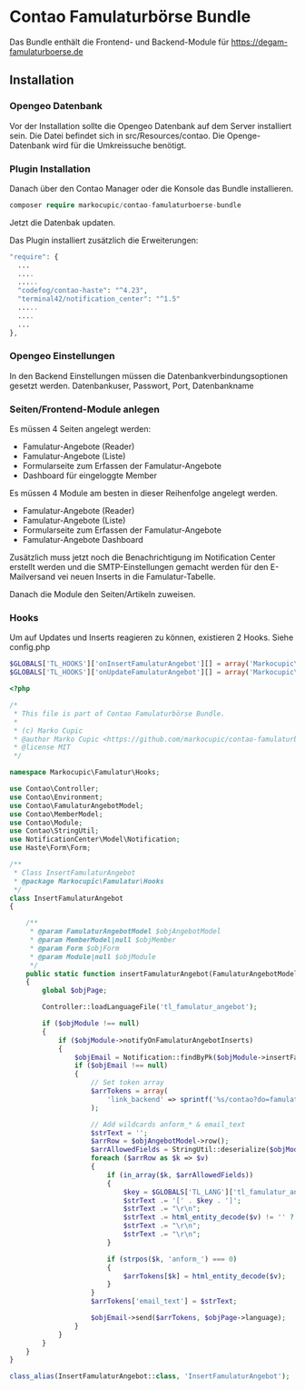 # Contao Famulaturbörse Bundle
Das Bundle enthält die Frontend- und Backend-Module für https://degam-famulaturboerse.de

## Installation

### Opengeo Datenbank
Vor der Installation sollte die Opengeo Datenbank auf dem Server installiert sein. Die Datei befindet sich in src/Resources/contao. Die Openge-Datenbank wird für die Umkreissuche benötigt.

### Plugin Installation
Danach über den Contao Manager oder die Konsole das Bundle installieren.
```php
composer require markocupic/contao-famulaturboerse-bundle
```
Jetzt die Datenbak updaten.

Das Plugin installiert zusätzlich die Erweiterungen:

```php
"require": {
  ...
  ....
  .....
  "codefog/contao-haste": "^4.23",
  "terminal42/notification_center": "^1.5"
  .....
  ....
  ...
},
```

### Opengeo Einstellungen
In den Backend Einstellungen müssen die Datenbankverbindungsoptionen gesetzt werden.
Datenbankuser, Passwort, Port, Datenbankname

### Seiten/Frontend-Module anlegen
Es müssen 4 Seiten angelegt werden:
- Famulatur-Angebote (Reader)
- Famulatur-Angebote (Liste)
- Formularseite zum Erfassen der Famulatur-Angebote
- Dashboard für eingeloggte Member


Es müssen 4 Module am besten in dieser Reihenfolge angelegt werden.
- Famulatur-Angebote (Reader)
- Famulatur-Angebote (Liste)
- Formularseite zum Erfassen der Famulatur-Angebote
- Famulatur-Angebote Dashboard

Zusätzlich muss jetzt noch die Benachrichtigung im Notification Center erstellt werden und die SMTP-Einstellungen gemacht werden für den E-Mailversand vei neuen Inserts in die Famulatur-Tabelle.

Danach die Module den Seiten/Artikeln zuweisen.


### Hooks
Um auf Updates und Inserts reagieren zu können, existieren 2 Hooks. Siehe config.php

```php
$GLOBALS['TL_HOOKS']['onInsertFamulaturAngebot'][] = array('Markocupic\Famulatur\Hooks\InsertFamulaturAngebot', 'insertFamulaturAngebot');
$GLOBALS['TL_HOOKS']['onUpdateFamulaturAngebot'][] = array('Markocupic\Famulatur\Hooks\UpdateFamulaturAngebot', 'updateFamulaturAngebot');
```

```php
<?php

/*
 * This file is part of Contao Famulaturbörse Bundle.
 *
 * (c) Marko Cupic
 * @author Marko Cupic <https://github.com/markocupic/contao-famulaturboerse-bundle>
 * @license MIT
 */

namespace Markocupic\Famulatur\Hooks;

use Contao\Controller;
use Contao\Environment;
use Contao\FamulaturAngebotModel;
use Contao\MemberModel;
use Contao\Module;
use Contao\StringUtil;
use NotificationCenter\Model\Notification;
use Haste\Form\Form;

/**
 * Class InsertFamulaturAngebot
 * @package Markocupic\Famulatur\Hooks
 */
class InsertFamulaturAngebot
{

    /**
     * @param FamulaturAngebotModel $objAngebotModel
     * @param MemberModel|null $objMember
     * @param Form $objForm
     * @param Module|null $objModule
     */
    public static function insertFamulaturAngebot(FamulaturAngebotModel $objAngebotModel, MemberModel $objMember = null, Form $objForm, Module $objModule = null)
    {
        global $objPage;

        Controller::loadLanguageFile('tl_famulatur_angebot');

        if ($objModule !== null)
        {
            if ($objModule->notifyOnFamulaturAngebotInserts)
            {
                $objEmail = Notification::findByPk($objModule->insertFamulaturAngebotNotification);
                if ($objEmail !== null)
                {
                    // Set token array
                    $arrTokens = array(
                        'link_backend' => sprintf('%s/contao?do=famulatur_angebotn&act=edit&id=%s', Environment::get('url'), $objAngebotModel->id),
                    );

                    // Add wildcards anform_* & email_text
                    $strText = '';
                    $arrRow = $objAngebotModel->row();
                    $arrAllowedFields = StringUtil::deserialize($objModule->formFields, true);
                    foreach ($arrRow as $k => $v)
                    {
                        if (in_array($k, $arrAllowedFields))
                        {
                            $key = $GLOBALS['TL_LANG']['tl_famulatur_angebot'][$k][0] != '' ? $GLOBALS['TL_LANG']['tl_famulatur_angebot'][$k][0] : $k;
                            $strText .= '[' . $key . ']';
                            $strText .= "\r\n";
                            $strText .= html_entity_decode($v) != '' ? html_entity_decode($v) : '----';
                            $strText .= "\r\n";
                            $strText .= "\r\n";
                        }

                        if (strpos($k, 'anform_') === 0)
                        {
                            $arrTokens[$k] = html_entity_decode($v);
                        }
                    }
                    $arrTokens['email_text'] = $strText;

                    $objEmail->send($arrTokens, $objPage->language);
                }
            }
        }
    }
}

class_alias(InsertFamulaturAngebot::class, 'InsertFamulaturAngebot');

```


